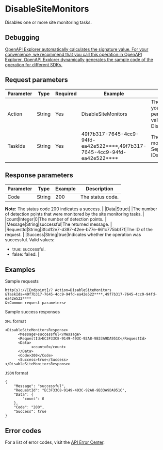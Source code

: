 # DisableSiteMonitors

Disables one or more site monitoring tasks.

## Debugging

[OpenAPI Explorer automatically calculates the signature value. For your convenience, we recommend that you call this operation in OpenAPI Explorer. OpenAPI Explorer dynamically generates the sample code of the operation for different SDKs.](https://api.aliyun.com/#product=Cms&api=DisableSiteMonitors&type=RPC&version=2019-01-01)

## Request parameters

|Parameter|Type|Required|Example|Description|
|---------|----|--------|-------|-----------|
|Action|String|Yes|DisableSiteMonitors|The operation that you want to perform. Set the value to DisableSiteMonitors. |
|TaskIds|String|Yes|49f7b317-7645-4cc9-94fd-ea42e522\*\*\*\*,49f7b317-7645-4cc9-94fd-ea42e522\*\*\*\*|The IDs of the site monitoring tasks. Separate multiple IDs with commas \(,\). |

## Response parameters

|Parameter|Type|Example|Description|
|---------|----|-------|-----------|
|Code|String|200|The status code.

 **Note:** The status code 200 indicates a success. |
|Data|Struct| |The number of detection points that were monitored by the site monitoring tasks. |
|count|Integer|0|The number of detection points. |
|Message|String|successful|The returned message. |
|RequestId|String|3fcd12e7-d387-42ee-b77e-661c775bb17f|The ID of the request. |
|Success|String|true|Indicates whether the operation was successful. Valid values:

 -   true: successful.
-   false: failed. |

## Examples

Sample requests

```
http(s)://[Endpoint]/? Action=DisableSiteMonitors
&TaskIds=49f7b317-7645-4cc9-94fd-ea42e522****,49f7b317-7645-4cc9-94fd-ea42e522****
&<Common request parameters>
```

Sample success responses

`XML` format

```
<DisableSiteMonitorsResponse>
	  <Message>successful</Message>
	  <RequestId>EC3F33C8-9149-493C-92A8-9B33A9DA951C</RequestId>
	  <Data>
		    <count>0</count>
	  </Data>
	  <Code>200</Code>
	  <Success>true</Success>
</DisableSiteMonitorsResponse>
```

`JSON` format

```
{
	"Message": "successful",
	"RequestId": "EC3F33C8-9149-493C-92A8-9B33A9DA951C",
	"Data": {
		"count": 0
	},
	"Code": "200",
	"Success": true
}
```

## Error codes

For a list of error codes, visit the [API Error Center](https://error-center.alibabacloud.com/status/product/Cms).

